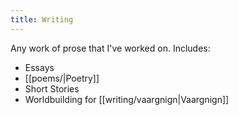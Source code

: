 ```yaml
---
title: Writing
---
```


Any work of prose that I've worked on. Includes:
- Essays
- [[poems/|Poetry]]
- Short Stories
- Worldbuilding for [[writing/vaargnign|Vaargnign]]